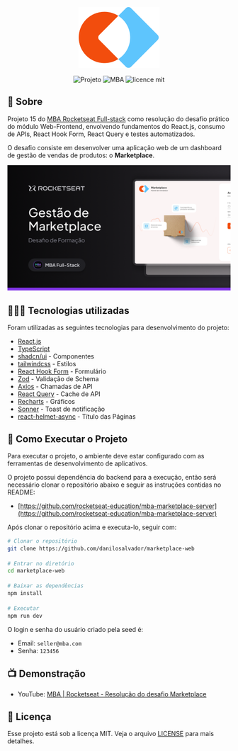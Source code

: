 <p align="center">  
   <img src="src/assets/logo.svg" alt="Logotipo"/> 
</p>

<div align="center">

![Projeto](https://img.shields.io/badge/danilosalvador-marketplace--web-green)
![MBA](https://img.shields.io/badge/MBA-full--stack-8234e9)
![licence mit](https://img.shields.io/badge/license-MIT-green)

</div>

## 📖 Sobre

Projeto 15 do [MBA Rocketseat Full-stack](https://www.rocketseat.com.br/mba) como resolução do desafio prático do módulo Web-Frontend, envolvendo fundamentos do React.js, consumo de APIs, React Hook Form, React Query e testes automatizados.

O desafio consiste em desenvolver uma aplicação web de um dashboard de gestão de vendas de produtos: o **Marketplace**.

<p align="center">  
   <img src="files/thumbnail.png" alt="Banner do projeto"/> 
</p>

## 👨🏻‍💻 Tecnologias utilizadas

Foram utilizadas as seguintes tecnologias para desenvolvimento do projeto:

- [React.js](https://react.dev/)
- [TypeScript](https://www.typescriptlang.org/)
- [shadcn/ui](https://ui.shadcn.com/) - Componentes
- [tailwindcss](https://tailwindcss.com/) - Estilos
- [React Hook Form](https://www.react-hook-form.com/) - Formulário
- [Zod](https://zod.dev/) - Validação de Schema
- [Axios](https://axios-http.com/) - Chamadas de API
- [React Query](https://tanstack.com/query/) - Cache de API
- [Recharts](https://recharts.org/) - Gráficos
- [Sonner](https://sonner.emilkowal.ski/) - Toast de notificação
- [react-helmet-async](https://github.com/staylor/react-helmet-async) - Título das Páginas

## 🚀 Como Executar o Projeto

Para executar o projeto, o ambiente deve estar configurado com as ferramentas de desenvolvimento de aplicativos.

O projeto possui dependência do backend para a execução, então será necessário clonar o repositório abaixo e seguir as instruções contidas no README:

- [https://github.com/rocketseat-education/mba-marketplace-server](https://github.com/rocketseat-education/mba-marketplace-server)

Após clonar o repositório acima e executa-lo, seguir com:

```bash
# Clonar o repositório
git clone https://github.com/danilosalvador/marketplace-web

# Entrar no diretório
cd marketplace-web

# Baixar as dependências
npm install

# Executar
npm run dev

```

O login e senha do usuário criado pela seed é:
- Email: `seller@mba.com`
- Senha: `123456`

## 📺 Demonstração

- YouTube: [MBA | Rocketseat - Resolução do desafio Marketplace](https://www.youtube.com/watch?v=N93Gt8Xegys)

## 📝 Licença

Esse projeto está sob a licença MIT. Veja o arquivo [LICENSE](LICENSE) para mais detalhes.
